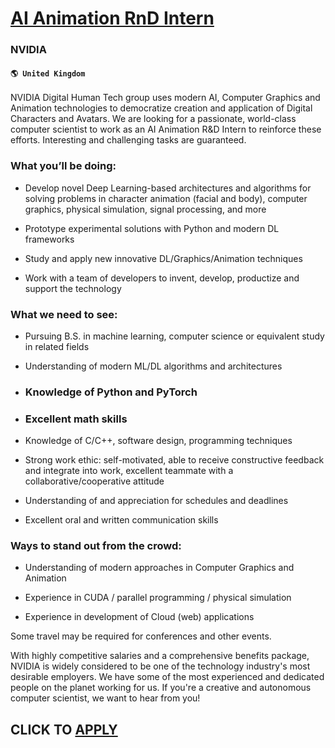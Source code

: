 # [AI Animation RnD Intern](https://www.remotewlb.com/apply/ai-animation-rnd-intern-41576)  
### NVIDIA  
#### `🌎 United Kingdom`  

NVIDIA Digital Human Tech group uses modern AI, Computer Graphics and Animation technologies to democratize creation and application of Digital Characters and Avatars. We are looking for a passionate, world-class computer scientist to work as an AI Animation R&D Intern to reinforce these efforts. Interesting and challenging tasks are guaranteed.

### What you’ll be doing:

  * Develop novel Deep Learning-based architectures and algorithms for solving problems in character animation (facial and body), computer graphics, physical simulation, signal processing, and more 

  * Prototype experimental solutions with Python and modern DL frameworks 

  * Study and apply new innovative DL/Graphics/Animation techniques 

  * Work with a team of developers to invent, develop, productize and support the technology 

### What we need to see:

  * Pursuing B.S. in machine learning, computer science or equivalent study in related fields 

  * Understanding of modern ML/DL algorithms and architectures 

  * ### Knowledge of Python and PyTorch 

  * ### Excellent math skills 

  * Knowledge of C/C++, software design, programming techniques 

  * Strong work ethic: self-motivated, able to receive constructive feedback and integrate into work, excellent teammate with a collaborative/cooperative attitude 

  * Understanding of and appreciation for schedules and deadlines 

  * ​Excellent oral and written communication skills 

### Ways to stand out from the crowd:

  * Understanding of modern approaches in Computer Graphics and Animation 

  * Experience in CUDA / parallel programming / physical simulation 

  * Experience in development of Cloud (web) applications 

Some travel may be required for conferences and other events.

With highly competitive salaries and a comprehensive benefits package, NVIDIA is widely considered to be one of the technology industry's most desirable employers. We have some of the most experienced and dedicated people on the planet working for us. If you're a creative and autonomous computer scientist, we want to hear from you!

  
## CLICK TO [APPLY](https://www.remotewlb.com/apply/ai-animation-rnd-intern-41576)

